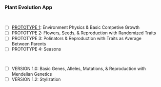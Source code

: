 ### Plant Evolution App

<br>

- [ ] [PROTOTYPE 1](https://github.com/matthewmain/plant_evolution_app/tree/master/prototype_1): Environment Physics & Basic Competive Growth  
- [ ] PROTOTYPE 2: Flowers, Seeds, & Reproduction with Randomized Traits  
- [ ] PROTOTYPE 3: Polinators & Reproduction with Traits as Average Between Parents  
- [ ] PROTOTYPE 4: Seasons

<br>

- [ ] VERSION 1.0: Basic Genes, Alleles, Mutations, & Reproduction with Mendelian Genetics  
- [ ] VERSION 1.2: Stylization